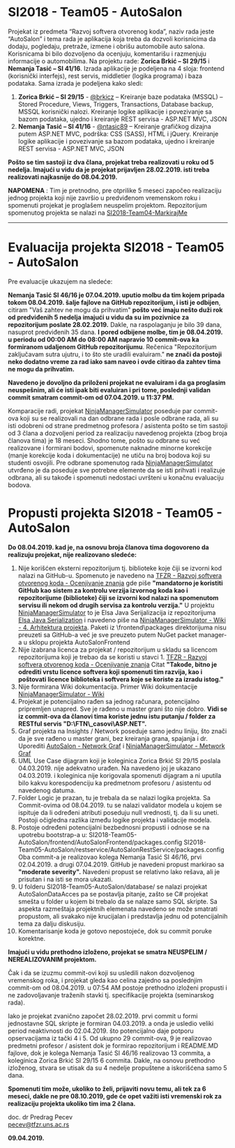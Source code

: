 # SI2018 - Team05 - AutoSalon
Projekat iz predmeta “Razvoj softvera otvorenog koda”, naziv rada jeste “AutoSalon” i tema rada je aplikacija koja treba da dozvoli korisnicima da dodaju, pogledaju, pretraže, izmene i obrišu automobile auto salona. Korisnicama bi bilo dozvoljeno da ocenjuju, komentarišu i razmenjuju informacije o automobilima. Na projektu rade: **Zorica Brkić – SI 29/15** i **Nemanja Tasić – SI 41/16**. Izrada aplikacije je podeljena na 4 sloja: frontend (korisnički interfejs), rest servis, middletier (logika programa) i baza podataka. Sama izrada je podeljena kako sledi: 
1. **Zorica Brkić – SI 29/15** - [@brkicz](https://github.com/brkicz "@brkicz") – Kreiranje baze podataka (MSSQL) – Stored Procedure, Views, Triggers, Transactions, Database backup, MSSQL korisnički nalozi. Kreiranje logike aplikacije i povezivanje sa bazom podataka, ujedno i kreiranje REST servisa - ASP.NET MVC, JSON
2. **Nemanja Tasić – SI 41/16** - [@ntasic89](https://github.com/ntasic89 "@ntasic89") – Kreiranje grafičkog dizajna putem ASP.NET MVC, podrška: CSS (SASS), HTML i jQuery. Kreiranje logike aplikacije i povezivanje sa bazom podataka, ujedno i kreiranje REST servisa - ASP.NET MVC, JSON

**Pošto se tim sastoji iz dva člana, projekat treba realizovati u roku od 5 nedelja. Imajući u vidu da je projekat prijavljen 28.02.2019. isti treba realizovati najkasnije do 08.04.2019.**

**NAPOMENA** : Tim je pretnodno, pre otprilike 5 meseci započeo realizaciju jednog projekta koji nije završio u predviđenom vremenskom roku i spomenuti projekat je proglašem neuspelim projektom. Repozitorijum spomenutog projekta se nalazi na [SI2018-Team04-MarkirajMe](https://github.com/TFZR-RSOK/SI2018-Team04-MarkirajMe "SI2018-Team04-MarkirajMe")

<hr/>

# Evaluacija projekta SI2018 - Team05 - AutoSalon

Pre evaluacije ukazujem na sledeće:

**Nemanja Tasić SI 46/16 je 07.04.2019. uputio molbu da tim kojem pripada tokom 08.04.2019. šalje fajlove na GitHub repozitorijum, i isti je odbijen**, citiram "Vaš zahtev ne mogu da prihvatim" **pošto već imaju nešto duži rok od predviđenih 5 nedelja imajući u vidu da su im pozivnice za repozitorijum poslate 28.02.2019.** Dakle, na raspolaganju je bilo 39 dana, nasuprot predviđenih 35 dana. **I pored odbijene molbe, tim je 08.04.2019. u periodu od 00:00 AM do 08:00 AM napravio 10 commit-ova ka formiranom udaljenom GitHub repozitorijumu**. Rečenica "Repozitorijum zaključavam sutra ujutru, i to što ste uradili evaluiram." **ne znači da postoji neko dodatno vreme za rad iako sam naveo i ovde citirao da zahtev tima ne mogu da prihvatim.**

**Navedeno je dovoljno da priloženi projekat ne evaluiram i da ga proglasim neuspešnim, ali će isti ipak biti evaluiran i pri tome, poslednji validan commit smatram commit-om od 07.04.2019. u 11:37 PM.**

Komparacije radi, projekat [NinjaManagerSimulator](https://github.com/TFZR-RSOK/SI2018-Team02-NinjaManagerSimulator/ "NinjaManagerSimulator") poseduje par commit-ova koji su se realizovali na dan odbrane rada i posle odbrane rada, ali su isti odobreni od strane predmetnog profesora / asistenta pošto se tim sastoji od 3 člana a dozvoljeni period za realizaciju navedenog projekta (zbog broja članova tima) je 18 meseci. Shodno tome, pošto su odbrane su već realizovane i formirani bodovi, spomenute naknadne minorne korekcije (manje korekcije koda i dokumentacije) ne utiču na broj bodova koji su studenti osvojili. Pre odbrane spomenutog rada [NinjaManagerSimulator](https://github.com/TFZR-RSOK/SI2018-Team02-NinjaManagerSimulator/ "NinjaManagerSimulator") utvrđeno je da poseduje sve potrebne elemente da se isti prihvati i realizuje odbrana, ali su takođe i spomenuti nedostaci uvršteni u konačnu evaluaciju bodova.

# Propusti projekta SI2018 - Team05 - AutoSalon

**Do 08.04.2019. kad je, na osnovu broja članova tima dogovoreno da realizuju projekat, nije realizovano sledeće:**

1. Nije korišćen eksterni repozitorijum tj. biblioteke koje čiji se izvorni kod nalazi na GitHub-u. Spomenuto je navedeno na [TFZR - Razvoj softvera otvorenog koda - Ocenjivanje znanja](http://www.tfzr.uns.ac.rs/Predmet/razvoj-softvera-otvorenog-koda/ocenjivanje-znanja "TFZR - Razvoj softvera otvorenog koda - Ocenjivanje znanja") gde piše **"mandatorno je koristiti GitHub kao sistem za kontrolu verzija izvornog koda kao i repozitorijume (biblioteke) čiji se izvorni kod nalazi na spomenutom servisu ili nekom od drugih servisa za kontrolu verzija."**
U projektu [NinjaManagerSimulator](https://github.com/TFZR-RSOK/SI2018-Team02-NinjaManagerSimulator/ "NinjaManagerSimulator") to je Elsa Java Serijalizacija iz repozitorijuma [Elsa Java Serialization](https://github.com/jankotek/elsa/ "Elsa Java Serialization") i navedeno piše na [NinjaManagerSimulator - Wiki - 4. Arhitektura projekta](https://github.com/TFZR-RSOK/SI2018-Team02-NinjaManagerSimulator/wiki/4.-Arhitektura-projekta "NinjaManagerSimulator - Wiki - 4. Arhitektura projekta"). Paketi iz \frontend\packages direktorijuma nisu preuzeti sa GitHub-a već je sve preuzeto putem NuGet packet manager-a u sklopu projekta AutoSalonFrontend
2. Nije izabrana licenca za projekat / repozitorijum u skladu sa licencom repozitorijuma koji je trebao da se koristi u stavci 1. [TFZR - Razvoj softvera otvorenog koda - Ocenjivanje znanja](http://www.tfzr.uns.ac.rs/Predmet/razvoj-softvera-otvorenog-koda/ocenjivanje-znanja "TFZR - Razvoj softvera otvorenog koda - Ocenjivanje znanja") Citat **"Takođe, bitno je odrediti vrstu licence softvera koji spomenuti tim razvija, kao i poštovati licence biblioteka i softvera koje se koriste za izradu istog."**
3. Nije formirana Wiki dokumentacija. Primer Wiki dokumentacije [NinjaManagerSimulator - Wiki](https://github.com/TFZR-RSOK/SI2018-Team02-NinjaManagerSimulator/wiki "NinjaManagerSimulator - Wiki")
4. Projekat je potencijalno rađen sa jednog računara, potencijalno pripremljen unapred. Sve je rađeno u master grani što nije dobro. **Vidi se iz commit-ova da članovi tima koriste jednu istu putanju / folder za RESTful servis "D:\FTN\\_casovi\ASP.NET\".**
5. Graf projekta na Insights / Network poseduje samo jednu liniju, što znači da je sve rađeno u master grani, bez kreiranja grana, spajanja i dr.
Uporediti [AutoSalon - Network Graf](https://github.com/TFZR-RSOK/SI2018-Team05-AutoSalon/network "AutoSalon - Network Graf")
i [NinjaManagerSimulator - Metwork Graf](https://github.com/TFZR-RSOK/SI2018-Team02-NinjaManagerSimulator/network "NinjaManagerSimulator - Metwork Graf")
6. UML Use Case dijagram koji je koleginica Zorica Brkić SI 29/15 poslala 04.03.2019. nije adekvatno urađen. Na navedeno joj je ukazano 04.03.2019. i koleginica nije korigovala spomenuti dijagram a ni uputila bilo kakvu korespodenciju ka predmetnom profesoru / asistentu od navedenog datuma.
7. Folder Logic je prazan, tu je trebala da se nalazi logika projekta. Sa Commit-ovima od 08.04.2019. tu se nalazi validator modela u kojem se ispituje da li određeni atributi poseduju null vrednosti, tj. da li su uneti. Postoji očigledna razlika između logike projekta i validacije modela.
8. Postoje određeni potencijalni bezbednosni propusti i odnose se na upotrebu bootstrap-a u:
SI2018-Team05-AutoSalon/frontend/AutoSalonFrontend/packages.config
SI2018-Team05-AutoSalon/restservice/AutoSalonRestService/packages.config
Oba commit-a je realizovao kolega Nemanja Tasić SI 46/16, prvi 02.04.2019. a drugi 07.04.2019.
GitHub je navedeni propust markirao sa **"moderate severity".**
Navedeni propust se relativno lako rešava, ali je prisutan i na isti se mora ukazati.
9. U folderu SI2018-Team05-AutoSalon/database/ se nalazi projekat AutoSalonDataAcces pa se postavlja pitanje, zašto se C# projekat smešta u folder u kojem bi trebalo da se nalaze samo SQL skripte. Sa aspekta razmeštaja projektnih elemenata navedeno se može smatrati propustom, ali svakako nije krucijalan i predstavlja jednu od potencijalnih tema za dalju diskusiju.
10. Komentarisanje koda je gotovo nepostojeće, dok su commit poruke korektne.

**Imajući u vidu prethodno izloženo, projekat se smatra NEUSPELIM / NEREALIZOVANIM projektom.**

Čak i da se izuzmu commit-ovi koji su usledili nakon dozvoljenog vremenskog roka, i projekat gleda kao celina zajedno sa poslednjim commit-om od 08.04.2019. u 07:54 AM postoje prethodno izloženi propusti i ne zadovoljavanje traženih stavki tj. specifikacije projekta (seminarskog rada).

Iako je projekat zvanično započet 28.02.2019. prvi commit u formi jednostavne SQL skripte je formiran 04.03.2019. a onda je usledio veliki period neaktivnosti do 02.04.2019. što potencijalno daje potporu opservacijama iz tački 4 i 5. Od ukupno 29 commit-ova, 9 je realizovao predmetni profesor / asistent dok je formirao repozitorijum i README.MD fajlove, dok je kolega Nemanja Tasić SI 46/16 realizovao 13 commita, a koleginica Zorica Brkić SI 29/15 6 commita. Dakle, na osnovu prethodno izloženog, stvara se utisak da su 4 nedelje propuštene a iskorišćena samo 5 dana.

**Spomenuti tim može, ukoliko to želi, prijaviti novu temu, ali tek za 6 meseci, dakle ne pre 08.10.2019, gde će opet važiti isti vremenski rok za realizaciju projekta ukoliko tim ima 2 člana.**

doc. dr Predrag Pecev <br/>
pecev@tfzr.uns.ac.rs

**09.04.2019.**
